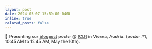 ```yaml
---
layout: post
date: 2024-05-07 15:59:00-0400
inline: true
related_posts: false
---
```


🎤 Presenting our <a href="https://iclr-blogposts.github.io/2024/blog/update-frequency-in-mbrl/">blogpost</a> poster @ <a href="https://iclr.cc/Conferences/2024">ICLR</a> in Vienna, Austria. (poster #1, 10:45 AM to 12:45 AM, May the 10th).
